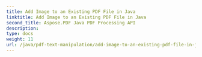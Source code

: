 ```yaml
---
title: Add Image to an Existing PDF File in Java
linktitle: Add Image to an Existing PDF File in Java
second_title: Aspose.PDF Java PDF Processing API
description: 
type: docs
weight: 11
url: /java/pdf-text-manipulation/add-image-to-an-existing-pdf-file-in-java/
---
```

